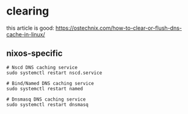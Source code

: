# clearing

this article is good: https://ostechnix.com/how-to-clear-or-flush-dns-cache-in-linux/

## nixos-specific

```
# Nscd DNS caching service
sudo systemctl restart nscd.service

# Bind/Named DNS caching service
sudo systemctl restart named

# Dnsmasq DNS caching service
sudo systemctl restart dnsmasq
```